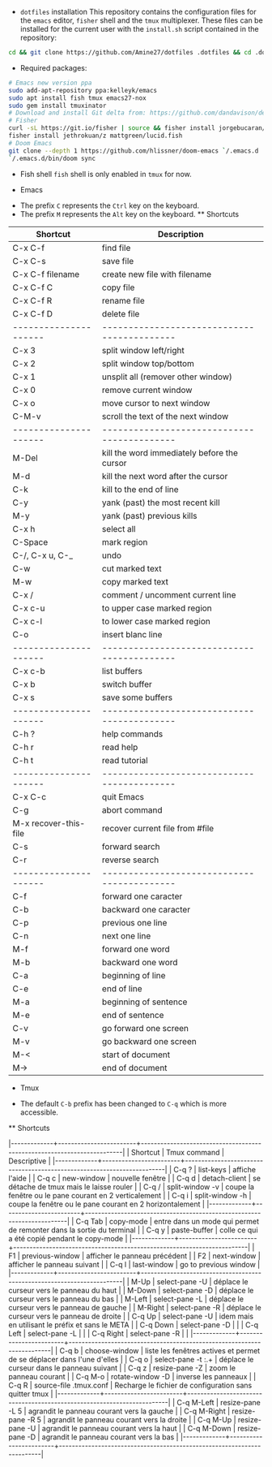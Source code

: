 * `dotfiles` installation
This repository contains the configuration files for the `emacs` editor, `fisher` shell and the `tmux` multiplexer.
These files can be installed for the current user with the `install.sh` script contained in the repository:
``` sh
cd && git clone https://github.com/Amine27/dotfiles .dotfiles && cd .dotfiles && . install.sh && cd
```

* Required packages:
``` sh
# Emacs new version ppa
sudo add-apt-repository ppa:kelleyk/emacs
sudo apt install fish tmux emacs27-nox
sudo gem install tmuxinator
# Download and install Git delta from: https://github.com/dandavison/delta/releases
# Fisher
curl -sL https://git.io/fisher | source && fisher install jorgebucaran/fisher
fisher install jethrokuan/z mattgreen/lucid.fish
# Doom Emacs
git clone --depth 1 https://github.com/hlissner/doom-emacs `/.emacs.d
`/.emacs.d/bin/doom sync
```

* Fish shell
`fish` shell is only enabled in `tmux` for now.

* Emacs
- The prefix `C` represents the `Ctrl` key on the keyboard.
- The prefix `M` represents the `Alt` key on the keyboard.
** Shortcuts

| Shortcut              | Description                                 |
| --------------------- | ------------------------------------------- |
| C-x C-f               | find file                                   |
| C-x C-s               | save file                                   |
| C-x C-f filename      | create new file with filename               |
| C-x C-f C             | copy file                                   |
| C-x C-f R             | rename file                                 |
| C-x C-f D             | delete file                                 |
| --------------------- | ------------------------------------------- |
| C-x 3                 | split window left/right                     |
| C-x 2                 | split window top/bottom                     |
| C-x 1                 | unsplit all (remover other window)          |
| C-x 0                 | remove current window                       |
| C-x o                 | move cursor to next window                  |
| C-M-v                 | scroll the text of the next window          |
| --------------------- | ------------------------------------------- |
| M-Del                 | kill the word immediately before the cursor |
| M-d                   | kill the next word after the cursor         |
| C-k                   | kill to the end of line                     |
| C-y                   | yank (past) the most recent kill            |
| M-y                   | yank (past) previous kills                  |
| C-x h                 | select all                                  |
| C-Space               | mark region                                 |
| C-/, C-x u, C-_       | undo                                        |
| C-w                   | cut marked text                             |
| M-w                   | copy marked text                            |
| C-x /                 | comment / uncomment current line            |
| C-x c-u               | to upper case marked region                 |
| C-x c-l               | to lower case marked region                 |
| C-o                   | insert blanc line                           |
| --------------------- | ------------------------------------------- |
| C-x c-b               | list buffers                                |
| C-x b                 | switch buffer                               |
| C-x s                 | save some buffers                           |
| --------------------- | ------------------------------------------- |
| C-h ?                 | help commands                               |
| C-h r                 | read help                                   |
| C-h t                 | read tutorial                               |
| --------------------- | ------------------------------------------- |
| C-x C-c               | quit Emacs                                  |
| C-g                   | abort command                               |
| M-x recover-this-file | recover current file from #file             |
| C-s                   | forward search                              |
| C-r                   | reverse search                              |
| --------------------- | ------------------------------------------- |
| C-f                   | forward one caracter                        |
| C-b                   | backward one caracter                       |
| C-p                   | previous one line                           |
| C-n                   | next one line                               |
| M-f                   | forward one word                            |
| M-b                   | backward one word                           |
| C-a                   | beginning of line                           |
| C-e                   | end of line                                 |
| M-a                   | beginning of sentence                       |
| M-e                   | end of sentence                             |
| C-v                   | go forward one screen                       |
| M-v                   | go backward one screen                      |
| M-<                   | start of document                           |
| M->                   | end of document                             |

* Tmux
- The default `C-b` prefix has been changed to `C-q` which is more accessible.

** Shortcuts

|-------------+------------------------+------------------------------------------------------------------------|
| Shortcut    | Tmux command           | Descriptive                                                            |
|-------------+------------------------+------------------------------------------------------------------------|
| C-q ?       | list-keys              | affiche l'aide                                                         |
| C-q c       | new-window             | nouvelle fenêtre                                                       |
| C-q d       | detach-client          | se détache de tmux mais le laisse rouler                               |
| C-q /       | split-window -v        | coupe la fenêtre ou le pane courant en 2 verticalement                 |
| C-q i       | split-window -h        | coupe la fenêtre ou le pane courant en 2 horizontalement               |
|-------------+------------------------+------------------------------------------------------------------------|
| C-q Tab     | copy-mode              | entre dans un mode qui permet de remonter dans la sortie du terminal   |
| C-q y       | paste-buffer           | colle ce qui a été copié pendant le copy-mode                          |
|-------------+------------------------+------------------------------------------------------------------------|
| F1          | previous-window        | afficher le panneau précédent                                          |
| F2          | next-window            | afficher le panneau suivant                                            |
| C-q l       | last-window            | go to previous window                                                  |
|-------------+------------------------+------------------------------------------------------------------------|
| M-Up        | select-pane -U         | déplace le curseur vers le panneau du haut                             |
| M-Down      | select-pane -D         | déplace le curseur vers le panneau du bas                              |
| M-Left      | select-pane -L         | déplace le curseur vers le panneau de gauche                           |
| M-Right     | select-pane -R         | déplace le curseur vers le panneau de droite                           |
| C-q Up      | select-pane -U         | idem mais en utilisant le préfix et sans le META                       |
| C-q Down    | select-pane -D         |                                                                        |
| C-q Left    | select-pane -L         |                                                                        |
| C-q Right   | select-pane -R         |                                                                        |
|-------------+------------------------+------------------------------------------------------------------------|
| C-q b       | choose-window          | liste les fenêtres actives et permet de se déplacer dans l'une d'elles |
| C-q o       | select-pane -t :.+     | déplace le curseur dans le panneau suivant                             |
| C-q z       | resize-pane -Z         | zoom le panneau courant                                                |
| C-q M-o     | rotate-window -D       | inverse les panneaux                                                   |
| C-q R       | source-file .tmux.conf | Recharge le fichier de configuration sans quitter tmux                 |
|-------------+------------------------+------------------------------------------------------------------------|
| C-q M-Left  | resize-pane -L 5       | agrandit le panneau courant vers la gauche                             |
| C-q M-Right | resize-pane -R 5       | agrandit le panneau courant vers la droite                             |
| C-q M-Up    | resize-pane -U         | agrandit le panneau courant vers la haut                               |
| C-q M-Down  | resize-pane -D         | agrandit le panneau courant vers la bas                                |
|-------------+------------------------+------------------------------------------------------------------------|

